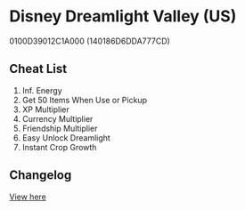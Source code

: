 # Disney Dreamlight Valley (US)
0100D39012C1A000 (140186D6DDA777CD)

## Cheat List
1. Inf. Energy
2. Get 50 Items When Use or Pickup
3. XP Multiplier
4. Currency Multiplier
5. Friendship Multiplier
6. Easy Unlock Dreamlight
7. Instant Crop Growth

## Changelog
[View here](./CHANGELOG.md)